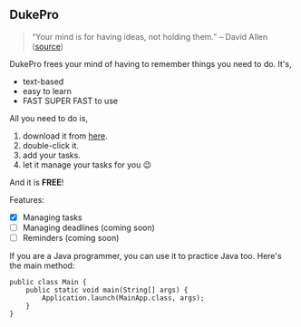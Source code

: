 ## DukePro
>“Your mind is for having ideas, not holding them.” – David Allen ([source](https://dansilvestre.com/productivity-quotes))

DukePro frees your mind of having to remember things you need to do. It's,

- text-based
- easy to learn
- FAST SUPER FAST to use

All you need to do is,

1. download it from [here](https://nus-cs2103-ay2223s2.github.io/website/schedule/week4/project.html).
2. double-click it.
3. add your tasks.
4. let it manage your tasks for you 😉

And it is **FREE**!

Features:

- [x] Managing tasks
- [ ]  Managing deadlines (coming soon)
- [ ]  Reminders (coming soon)

If you are a Java programmer, you can use it to practice Java too. Here's the main method: 
```
public class Main {
    public static void main(String[] args) {
        Application.launch(MainApp.class, args);
    }
}
```
